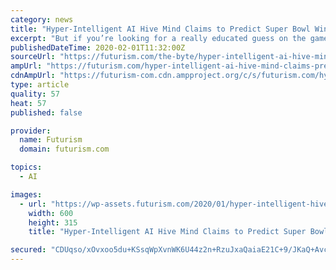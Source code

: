 ```yaml
---
category: news
title: "Hyper-Intelligent AI Hive Mind Claims to Predict Super Bowl Winner"
excerpt: "But if you’re looking for a really educated guess on the game’s outcome, you’ll want to ask Stanford computer scientist Louis Rosenberg, the founder of Unanimous A.I., a startup that combines the opinions of a lot of humans with artificial intelligence to make remarkably accurate predictions. In nature, many species exhibit something ..."
publishedDateTime: 2020-02-01T11:32:00Z
sourceUrl: "https://futurism.com/the-byte/hyper-intelligent-ai-hive-mind-claims-predicts-super-bowl-winner"
ampUrl: "https://futurism.com/hyper-intelligent-ai-hive-mind-claims-predicts-super-bowl-winner/amp"
cdnAmpUrl: "https://futurism-com.cdn.ampproject.org/c/s/futurism.com/hyper-intelligent-ai-hive-mind-claims-predicts-super-bowl-winner/amp"
type: article
quality: 57
heat: 57
published: false

provider:
  name: Futurism
  domain: futurism.com

topics:
  - AI

images:
  - url: "https://wp-assets.futurism.com/2020/01/hyper-intelligent-hive-mind-predicts-super-bowl-liv-winner-600x315.jpg"
    width: 600
    height: 315
    title: "Hyper-Intelligent AI Hive Mind Claims to Predict Super Bowl Winner"

secured: "CDUqso/xOvxoo5du+KSsqWpXvnWK6U44z2n+RzuJxaQaiaE21C+9/JKaQ+AvclGRpwT7KdQIdS3PoFfE1Zi8XAc3pc+gwAWPIhKGgEuuUzjOg+pKxDqjre32Mi+33IG63U/8ge2UEM1tqcilCLQCRTVssIOie44L6haO2mppxQyS54pHQH8OChvB6FjTwFJ7AJxhFCIQD3saAXKrlh6/w59WIr4PymXEccjkcf4V8HiZ3SUp3KvvWg8QCvhfY30SFG4nBnT/t/hcDF4HBFiIF/HLoYkNXvYg3y+TWG6Tm2jB6KYbW1ARENni+YXhrD/C;KGo378WD1Q+hh4++dbIseg=="
---
```


